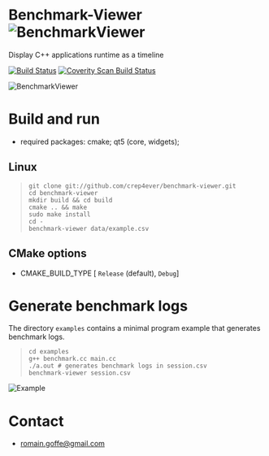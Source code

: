 # Benchmark-Viewer ![BenchmarkViewer](icons/benchmark-viewer/48x48/benchmark-viewer.png)

Display C++ applications runtime as a timeline

[![Build Status](https://travis-ci.org/crep4ever/benchmark-viewer.svg?branch=master)](https://travis-ci.org/crep4ever/benchmark-viewer)
[![Coverity Scan Build Status](https://img.shields.io/coverity/scan/9003.svg)](https://scan.coverity.com/projects/crep4ever-benchmark-viewer)

![BenchmarkViewer](doc/img/benchmark-viewer.png)

# Build and run

* required packages: cmake; qt5 (core, widgets);

## Linux

>     git clone git://github.com/crep4ever/benchmark-viewer.git
>     cd benchmark-viewer
>     mkdir build && cd build
>     cmake .. && make
>     sudo make install
>     cd -
>     benchmark-viewer data/example.csv

## CMake options

* CMAKE_BUILD_TYPE [ `Release` (default), `Debug`]

# Generate benchmark logs
The directory `examples` contains a minimal program example
that generates benchmark logs.

>     cd examples
>     g++ benchmark.cc main.cc
>     ./a.out # generates benchmark logs in session.csv
>     benchmark-viewer session.csv

![Example](examples/example.png)

# Contact
* romain.goffe@gmail.com
